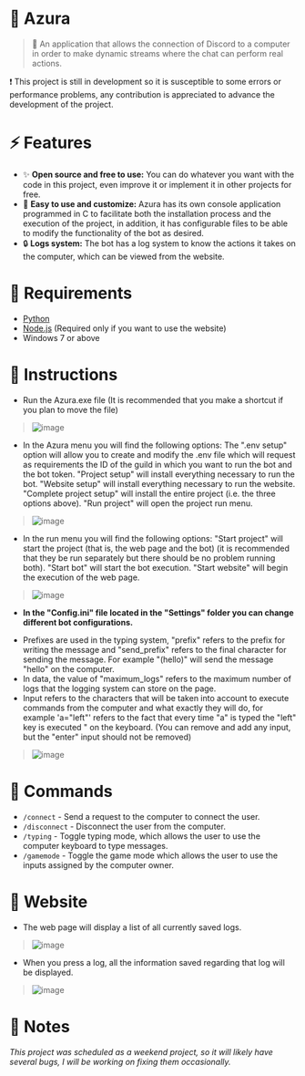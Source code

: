 # 💫 Azura

> 📜 An application that allows the connection of Discord to a computer in order to make dynamic streams where the chat can perform real actions.

❗ This project is still in development so it is susceptible to some errors or performance problems, any contribution is appreciated to advance the development of the project.

# ⚡ Features

+ ✨ **Open source and free to use:** You can do whatever you want with the code in this project, even improve it or implement it in other projects for free.
+ 🍉 **Easy to use and customize:** Azura has its own console application programmed in C to facilitate both the installation process and the execution of the project, in addition, it has configurable files to be able to modify the functionality of the bot as desired.
+ 🔒 **Logs system:** The bot has a log system to know the actions it takes on the computer, which can be viewed from the website.

# 💾 Requirements

+ [Python](https://www.python.org/)
+ [Node.js](https://nodejs.org/en) (Required only if you want to use the website)
+ Windows 7 or above

# 📖 Instructions

+ Run the Azura.exe file (It is recommended that you make a shortcut if you plan to move the file)
> ![image](https://github.com/NotInit/Azura/assets/153567247/c225f70c-2d7b-45a9-a3cb-6dd7b31cb6b7)

+ In the Azura menu you will find the following options: The ".env setup" option will allow you to create and modify the .env file which will request as requirements the ID of the guild in which you want to run the bot and the bot token. "Project setup" will install everything necessary to run the bot. "Website setup" will install everything necessary to run the website. "Complete project setup" will install the entire project (i.e. the three options above). "Run project" will open the project run menu.
> ![image](https://github.com/NotInit/Azura/assets/153567247/3403aa22-0001-4c84-a505-a21c7c9cd934)

+ In the run menu you will find the following options: "Start project" will start the project (that is, the web page and the bot) (it is recommended that they be run separately but there should be no problem running both). "Start bot" will start the bot execution. "Start website" will begin the execution of the web page.
> ![image](https://github.com/NotInit/Azura/assets/153567247/7cba6b41-5285-4a48-9e7a-b417b820d737)

+ **In the "Config.ini" file located in the "Settings" folder you can change different bot configurations.**
- Prefixes are used in the typing system, "prefix" refers to the prefix for writing the message and "send_prefix" refers to the final character for sending the message. For example "(hello)" will send the message "hello" on the computer.
- In data, the value of "maximum_logs" refers to the maximum number of logs that the logging system can store on the page.
- Input refers to the characters that will be taken into account to execute commands from the computer and what exactly they will do, for example 'a="left"' refers to the fact that every time "a" is typed the "left" key is executed " on the keyboard. (You can remove and add any input, but the "enter" input should not be removed)
> ![image](https://github.com/NotInit/Azura/assets/153567247/f4329a73-849e-4934-818b-adf1424c484d)

# 🤖 Commands
+ ```/connect``` - Send a request to the computer to connect the user.
+ ```/disconnect``` - Disconnect the user from the computer.
+ ```/typing``` - Toggle typing mode, which allows the user to use the computer keyboard to type messages.
+ ```/gamemode``` - Toggle the game mode which allows the user to use the inputs assigned by the computer owner.

# 📘 Website
+ The web page will display a list of all currently saved logs.
> ![image](https://github.com/NotInit/Azura/assets/153567247/23ed16ee-8e36-412e-a2d2-86e40edaee83)

+ When you press a log, all the information saved regarding that log will be displayed.
> ![image](https://github.com/NotInit/Azura/assets/153567247/a98a0597-79e2-4ba4-ad86-a2e0488b001d)

# 📄 Notes
*This project was scheduled as a weekend project, so it will likely have several bugs, I will be working on fixing them occasionally.*
